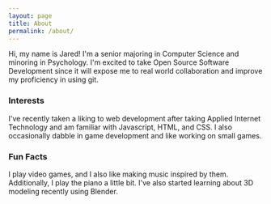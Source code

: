 ```yaml
---
layout: page
title: About
permalink: /about/
---
```


Hi, my name is Jared! I'm a senior majoring in Computer Science and minoring in Psychology. I'm excited to take Open Source Software Development
since it will expose me to real world collaboration and improve my proficiency in using git.

### Interests

I've recently taken a liking to web development after taking Applied Internet Technology and am familiar with Javascript, HTML, and CSS. I also occasionally
dabble in game development and like working on small games.

### Fun Facts

I play video games, and I also like making music inspired by them. Additionally, I play the piano a little bit. I've also started learning about 3D modeling
recently using Blender. 

